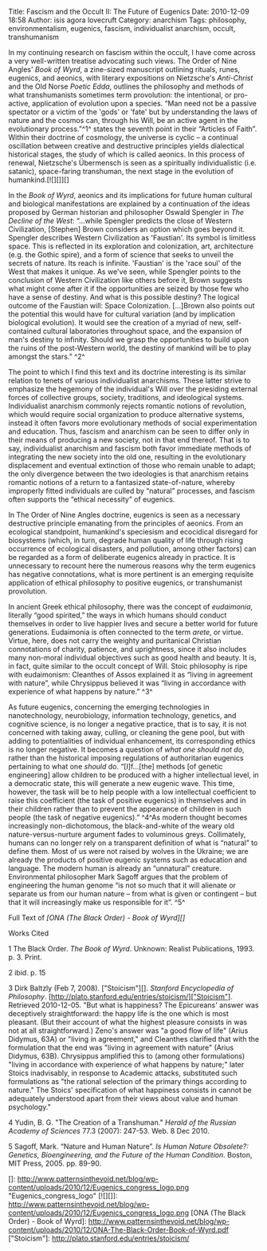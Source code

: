 Title: Fascism and the Occult II: The Future of Eugenics
Date: 2010-12-09 18:58
Author: isis agora lovecruft
Category: anarchism
Tags: philosophy, environmentalism, eugenics, fascism, individualist anarchism, occult, transhumanism

In my continuing research on fascism within the occult, I have come
across a very well-written treatise advocating such views. The Order of
Nine Angles' *Book of Wyrd*, a zine-sized manuscript outlining rituals,
runes, eugenics, and aeonics, with literary expositions on Nietzsche's
*Anti-Christ* and the Old Norse *Poetic Edda*, outlines the philosophy
and methods of what transhumanists sometimes term provolution: the
intentional, or pro-active, application of evolution upon a species.
“Man need not be a passive spectator or a victim of the 'gods' or 'fate'
but by understanding the laws of nature and the cosmos can, through his
Will, be an active agent in the evolutionary process.”^1^ states the
seventh point in their “Articles of Faith”. Within their doctrine of
cosmology, the universe is cyclic – a continual oscillation between
creative and destructive principles yields dialectical historical
stages, the study of which is called aeonics. In this process of
renewal, Nietzsche's Übermensch is seen as a spiritually individualistic
(i.e. satanic), space-faring transhuman, the next stage in the evolution
of humankind.[![][]][]

In the *Book of Wyrd*, aeonics and its implications for future human
cultural and biological manifestations are explained by a continuation
of the ideas proposed by German historian and philosopher Oswald
Spengler in *The Decline of the West*: “...while Spengler predicts the
close of Western Civilization, [Stephen] Brown considers an option which
goes beyond it. Spengler describes Western Civilization as 'Faustian'.
Its symbol is limitless space. This is reflected in its exploration and
colonization, art, architecture (e.g. the Gothic spire), and a form of
science that seeks to unveil the secrets of nature. Its reach is
infinite. 'Faustian' is the 'race soul' of the West that makes it
unique. As we've seen, while Spengler points to the conclusion of
Western Civilization like others before it, Brown suggests what might
come after it if the opportunities are seized by those few who have a
sense of destiny. And what is this possible destiny? The logical outcome
of the Faustian will: Space Colonization. [...]Brown also points out the
potential this would have for cultural variation (and by implication
biological evolution). It would see the creation of a myriad of new,
self-contained cultural laboratories throughout space, and the expansion
of man's destiny to infinity. Should we grasp the opportunities to build
upon the ruins of the post-Western world, the destiny of mankind will be
to play amongst the stars.” ^2^

The point to which I find this text and its doctrine interesting is its
similar relation to tenets of various individualist anarchisms. These
latter strive to emphasize the hegemony of the individual's Will over
the presiding external forces of collective groups, society, traditions,
and ideological systems. Individualist anarchism commonly rejects
romantic notions of revolution, which would require social organization
to produce alternative systems, instead it often favors more
evolutionary methods of social experimentation and education. Thus,
fascism and anarchism can be seen to differ only in their means of
producing a new society, not in that end thereof. That is to say,
individualist anarchism and fascism both favor immediate methods of
integrating the new society into the old one, resulting in the
evolutionary displacement and eventual extinction of those who remain
unable to adapt; the only divergence between the two ideologies is that
anarchism retains romantic notions of a return to a fantasized
state-of-nature, whereby improperly fitted individuals are culled by
“natural” processes, and fascism often supports the “ethical necessity”
of eugenics.

In The Order of Nine Angles doctrine, eugenics is seen as a necessary
destructive principle emanating from the principles of aeonics. From an
ecological standpoint, humankind's speciesism and ecocidical disregard
for biosystems (which, in turn, degrade human quality of life through
rising occurrence of ecological disasters, and pollution, among other
factors) can be regarded as a form of deliberate eugenics already in
practice. It is unnecessary to recount here the numerous reasons why the
term eugenics has negative connotations, what is more pertinent is an
emerging requisite application of ethical philosophy to positive
eugenics, or transhumanist provolution.

In ancient Greek ethical philosophy, there was the concept of
*eudaimonia*, literally “good spirited,” the ways in which humans should
conduct themselves in order to live happier lives and secure a better
world for future generations. Eudaimonia is often connected to the term
*arete*, or virtue. Virtue, here, does not carry the weighty and
puritanical Christian connotations of charity, patience, and
uprightness, since it also includes many non-moral individual objectives
such as good health and beauty. It is, in fact, quite similar to the
occult concept of Will. Stoic philosophy is ripe with eudaimonism:
Cleanthes of Assos explained it as “living in agreement with nature”,
while Chrysippus believed it was “living in accordance with experience
of what happens by nature.” ^3^

As future eugenics, concerning the emerging technologies in
nanotechnology, neurobiology, information technology, genetics, and
cognitive science, is no longer a negative practice, that is to say, it
is not concerned with taking away, culling, or cleaning the gene pool,
but with adding to potentialities of individual enhancement, its
corresponding ethics is no longer negative. It becomes a question of
*what one should not do*, rather than the historical imposing
regulations of authoritarian eugenics pertaining to what one *should*
do. “[I]f...[the] methods [of genetic engineering] allow children to be
produced with a higher intellectual level, in a democratic state, this
will generate a new eugenic wave. This time, however, the task will be
to help people with a low intellectual coefficient to raise this
coefficient (the task of positive eugenics) in themselves and in their
children rather than to prevent the appearance of children in such
people (the task of negative eugenics).” ^4^As modern thought becomes
increasingly non-dichotomous, the black-and-white of the weary old
nature-versus-nurture argument fades to voluminous greys. Collimately,
humans can no longer rely on a transparent definition of what is
“natural” to define them. Most of us were not raised by wolves in the
Ukraine; we are already the products of positive eugenic systems such as
education and language. The modern human is already an “unnatural”
creature. Environmental philosopher Mark Sagoff argues that the problem
of engineering the human genome “is not so much that it will alienate or
separate us from our human nature – from what is given or contingent –
but that it will increasingly make us responsible for it”. ^5^

Full Text of *[ONA (The Black Order) - Book of Wyrd][]*

Works Cited

1 The Black Order. *The Book of Wyrd*. Unknown: Realist Publications,
1993. p. 3. Print.

2 ibid. p. 15

3 Dirk Baltzly (Feb 7, 2008). ["Stoicism"][]. *Stanford Encyclopedia of
Philosophy*. [http://plato.stanford.edu/entries/stoicism/]["Stoicism"].
Retrieved 2010-12-05. "But what is happiness? The Epicureans' answer was
deceptively straightforward: the happy life is the one which is most
pleasant. (But their account of what the highest pleasure consists in
was not at all straightforward.) Zeno's answer was "a good flow of life"
(Arius Didymus, 63A) or "living in agreement," and Cleanthes clarified
that with the formulation that the end was "living in agreement with
nature" (Arius Didymus, 63B). Chrysippus amplified this to (among other
formulations) "living in accordance with experience of what happens by
nature;" later Stoics inadvisably, in response to Academic attacks,
substituted such formulations as "the rational selection of the primary
things according to nature." The Stoics' specification of what happiness
consists in cannot be adequately understood apart from their views about
value and human psychology."

4 Yudin, B. G. "The Creation of a Transhuman." *Herald of the Russian
Academy of Sciences* 77.3 (2007): 247-53. Web. 8 Dec 2010.

5 Sagoff, Mark. “Nature and Human Nature”. *Is Human Nature Obsolete?:
Genetics, Bioengineering, and the Future of the Human Condition*.
Boston, MIT Press, 2005. pp. 89-90.

  []: http://www.patternsinthevoid.net/blog/wp-content/uploads/2010/12/Eugenics_congress_logo.png
    "Eugenics_congress_logo"
  [![][]]: http://www.patternsinthevoid.net/blog/wp-content/uploads/2010/12/Eugenics_congress_logo.png
  [ONA (The Black Order) - Book of Wyrd]: http://www.patternsinthevoid.net/blog/wp-content/uploads/2010/12/ONA-The-Black-Order-Book-of-Wyrd.pdf
  ["Stoicism"]: http://plato.stanford.edu/entries/stoicism/
